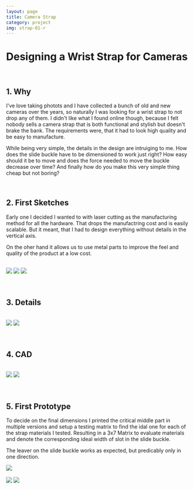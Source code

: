```yaml
---
layout: page
title: Camera Strap
category: project
img: strap-01-r
---
```




# Designing a Wrist Strap for Cameras

<br>

## 1. Why

I've love taking photots and I have collected a bunch of old and new cameras over the years, so naturally I was looking for a wrist strap to not drop any of them. I didn't like what I found online though, because I felt nobody sells a camera strap that is both functional and stylish but doesn't brake the bank. The requirements were, that it had to look high quality and be easy to manufacture.

While being very simple, the details in the design are intruiging to me. How does the slide buckle have to be dimensioned to work just right? How easy should it be to move and does the force needed to move the buckle decrease over time? And finally how do you make this very simple thing cheap but not boring?
<br>

<br>


## 2. First Sketches

Early one I decided I wanted to with laser cutting as the manufacturing method for all the hardware. That drops the manufactring cost and is easily scalable. But it meant, that I had to design everything without details in the vertical axis.

On the oher hand it allows us to use metal parts to improve the feel and quality of the product at a low cost.

<br>

<div class="container" >

<img src="{{ '/assets/img/portfolio/strap-1.png' | absolute_url }}" class="small-portrait">

<img src="{{ '/assets/img/portfolio/strap-2.png' | absolute_url }}" class="small-portrait">

<img src="{{ '/assets/img/portfolio/strap-3.png' | absolute_url }}" class="small-portrait">

</div>

<br>

<br>


## 3. Details


<br>


<div class="container" >

<img src="{{ '/assets/img/portfolio/SDC 2.png' | absolute_url }}" class="small">

<img src="{{ '/assets/img/portfolio/SDC 3.png' | absolute_url }}" class="small">


</div>

<br>

<br>

## 4. CAD

<br>

<div class="container" >

<img src="{{ '/assets/img/portfolio/sdc_6.png' | absolute_url }}" class="small">

<img src="{{ '/assets/img/portfolio/sdc_5.png' | absolute_url }}" class="small">

</div>

<br>


<br>


## 5. First Prototype

To decide on the final dimensions I printed the critical middle part in multiple versions and setup a testing matrix to find the idal one for each of the strap materials I tested. Resulting in a 3x7 Matrix to evaluate materials and denote the corresponding ideal width of slot in the slide buckle. 

The leaver on the slide buckle works as expected, but predicably only in one direction.
<br>

<img src="{{ '/assets/img/portfolio/sdc_4.png' | absolute_url }}" class="small">



<br>


<br>

<div class="container" >

<img src="{{ '/assets/img/portfolio/strap-01-r.png' | absolute_url }}" class="small">

<img src="{{ '/assets/img/portfolio/strap-04-r.png' | absolute_url }}" class="small">

</div>

<br>